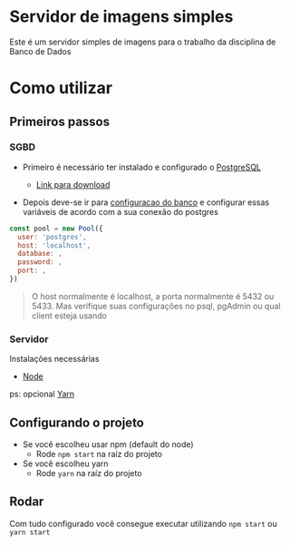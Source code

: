 # Servidor de imagens simples

Este é um servidor simples de imagens para o trabalho da disciplina de Banco de Dados

# Como utilizar

## Primeiros passos

### SGBD
- Primeiro é necessário ter instalado e configurado o [PostgreSQL](https://www.postgresql.org/)
   - [Link para download](https://www.postgresql.org/download/)

- Depois deve-se ir para [configuracao do banco](database/index.js) e configurar essas variáveis
de acordo com a sua conexão do postgres
```javascript
const pool = new Pool({
  user: 'postgres',
  host: 'localhost',
  database: ,
  password: ,
  port: ,
})
```
 > O host normalmente é localhost, a porta normalmente é 5432 ou 5433. Mas verifique suas configurações
 > no psql, pgAdmin ou qual client esteja usando

### Servidor

Instalações necessárias

- [Node](https://nodejs.org/en/)

ps: opcional [Yarn](https://yarnpkg.com/)


## Configurando o projeto
- Se você escolheu usar npm (default do node)
  - Rode  `npm start` na raíz do projeto
- Se você escolheu yarn
  - Rode `yarn` na raíz do projeto

## Rodar

Com tudo configurado você consegue executar utilizando
`npm start` ou `yarn start`
